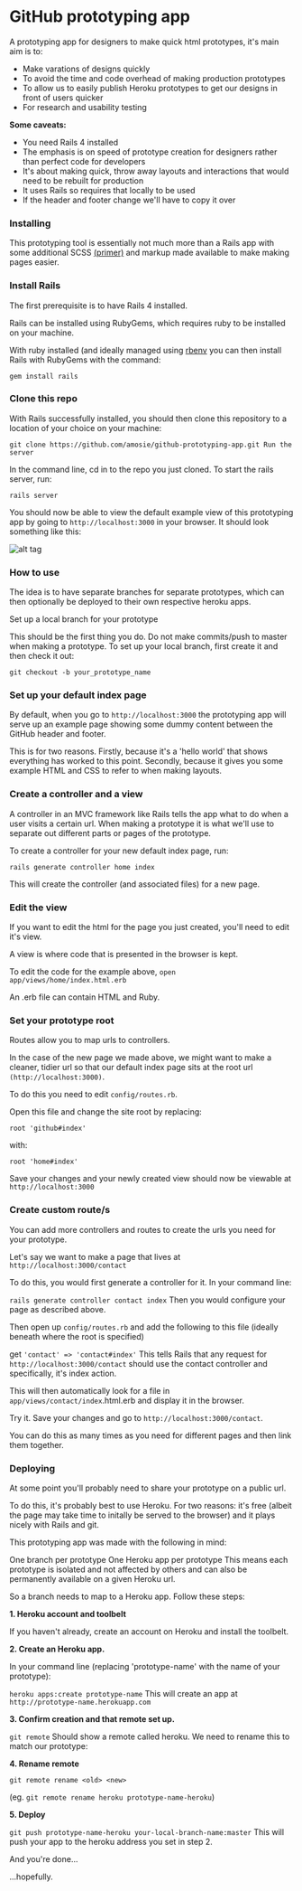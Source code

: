 # GitHub prototyping app

A prototyping app for designers to make quick html prototypes, it's main aim is to:
- Make varations of designs quickly
- To avoid the time and code overhead of making production prototypes
- To allow us to easily publish Heroku prototypes to get our designs in front of users quicker
- For research and usability testing


**Some caveats:**
- You need Rails 4 installed
- The emphasis is on speed of prototype creation for designers rather than perfect code for developers
- It's about making quick, throw away layouts and interactions that would need to be rebuilt for production
- It uses Rails so requires that locally to be used
- If the header and footer change we'll have to copy it over


### Installing

This prototyping tool is essentially not much more than a Rails app with some additional SCSS [(primer)](http://primercss.io/) and markup made available to make making pages easier.

### Install Rails

The first prerequisite is to have Rails 4 installed.

Rails can be installed using RubyGems, which requires ruby to be installed on your machine.

With ruby installed (and ideally managed using [rbenv](https://github.com/rbenv/rbenv) you can then install Rails with RubyGems with the command:

`gem install rails`

### Clone this repo

With Rails successfully installed, you should then clone this repository to a location of your choice on your machine:

`git clone https://github.com/amosie/github-prototyping-app.git
Run the server`

In the command line, cd in to the repo you just cloned. To start the rails server, run:

`rails server`

You should now be able to view the default example view of this prototyping app by going to `http://localhost:3000` in your browser. It should look something like this:

![alt tag](https://raw.githubusercontent.com/amosie/github-prototyping-app/master/public/example.png)

### How to use

The idea is to have separate branches for separate prototypes, which can then optionally be deployed to their own respective heroku apps.

Set up a local branch for your prototype

This should be the first thing you do. Do not make commits/push to master when making a prototype. To set up your local branch, first create it and then check it out:

`git checkout -b your_prototype_name`

### Set up your default index page

By default, when you go to `http://localhost:3000` the prototyping app will serve up an example page showing some dummy content between the GitHub header and footer.

This is for two reasons. Firstly, because it's a 'hello world' that shows everything has worked to this point. Secondly, because it gives you some example HTML and CSS to refer to when making layouts.

### Create a controller and a view

A controller in an MVC framework like Rails tells the app what to do when a user visits a certain url. When making a prototype it is what we'll use to separate out different parts or pages of the prototype.

To create a controller for your new default index page, run:

`rails generate controller home index`

This will create the controller (and associated files) for a new page.

### Edit the view

If you want to edit the html for the page you just created, you'll need to edit it's view.

A view is where code that is presented in the browser is kept.

To edit the code for the example above, `open app/views/home/index.html.erb`

An .erb file can contain HTML and Ruby.

### Set your prototype root

Routes allow you to map urls to controllers.

In the case of the new page we made above, we might want to make a cleaner, tidier url so that our default index page sits at the root url `(http://localhost:3000)`.

To do this you need to edit `config/routes.rb`.

Open this file and change the site root by replacing:

`root 'github#index'`

with:

`root 'home#index'`

Save your changes and your newly created view should now be viewable at `http://localhost:3000`

### Create custom route/s

You can add more controllers and routes to create the urls you need for your prototype.

Let's say we want to make a page that lives at `http://localhost:3000/contact`

To do this, you would first generate a controller for it. In your command line:

`rails generate controller contact index`
Then you would configure your page as described above.

Then open up `config/routes.rb` and add the following to this file (ideally beneath where the root is specified)

get `'contact' => 'contact#index'`
This tells Rails that any request for `http://localhost:3000/contact` should use the contact controller and specifically, it's index action.

This will then automatically look for a file in `app/views/contact/index`.html.erb and display it in the browser.

Try it. Save your changes and go to `http://localhost:3000/contact`.

You can do this as many times as you need for different pages and then link them together.

### Deploying

At some point you'll probably need to share your prototype on a public url.

To do this, it's probably best to use Heroku. For two reasons: it's free (albeit the page may take time to initally be served to the browser) and it plays nicely with Rails and git.

This prototyping app was made with the following in mind:

One branch per prototype
One Heroku app per prototype
This means each prototype is isolated and not affected by others and can also be permanently available on a given Heroku url.

So a branch needs to map to a Heroku app. Follow these steps:

**1. Heroku account and toolbelt**

If you haven't already, create an account on Heroku and install the toolbelt.

**2. Create an Heroku app.**

In your command line (replacing 'prototype-name' with the name of your prototype):

`heroku apps:create prototype-name`
This will create an app at `http://prototype-name.herokuapp.com`

**3. Confirm creation and that remote set up.**

`git remote`
Should show a remote called heroku. We need to rename this to match our prototype:

**4. Rename remote**

`git remote rename <old> <new>`

(eg.  `git remote rename heroku prototype-name-heroku`)

**5. Deploy**

`git push prototype-name-heroku your-local-branch-name:master`
This will push your app to the heroku address you set in step 2.

And you're done...

...hopefully.
